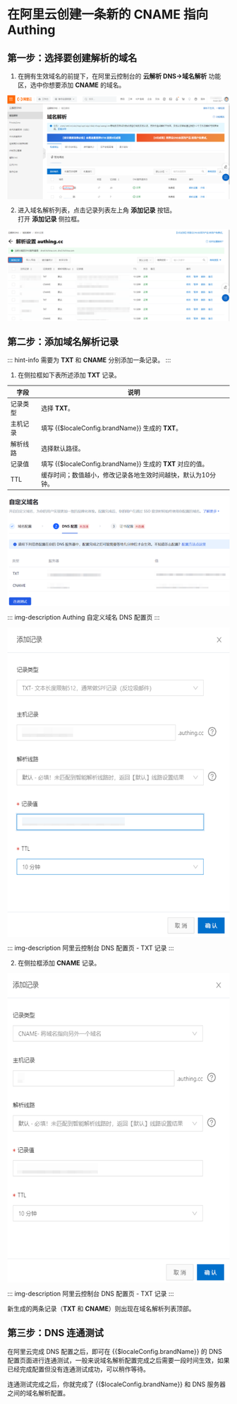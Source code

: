 # 在阿里云创建一条新的 CNAME 指向 Authing

## 第一步：选择要创建解析的域名

1. 在拥有生效域名的前提下，在阿里云控制台的 **云解析 DNS->域名解析** 功能区，选中你想要添加 **CNAME** 的域名。

<img src="../images/aliyun-domain-list.png" style="display:block;margin: 0 auto;">

2. 进入域名解析列表，点击记录列表左上角 **添加记录** 按钮。</br>打开 **添加记录** 侧拉框。

<img src="../images/add-cname-record.png" style="display:block;margin: 0 auto;">

## 第二步：添加域名解析记录​

::: hint-info
需要为 **TXT** 和 **CNAME** 分别添加一条记录。
:::

1. 在侧拉框如下表所述添加 **TXT** 记录。

|字段|说明|
|----|----|
|记录类型|选择 **TXT**。|
|主机记录|填写 {{$localeConfig.brandName}} 生成的 **TXT**​。|
|解析线路|选择默认路径。|
|记录值|填写 {{$localeConfig.brandName}} 生成的 **TXT** 对应的值​。|
|TTL|缓存时间；数值越小，修改记录各地生效时间越快，默认为10分钟。|

<img src="../images/authing-dns-config.png" style="display:block;margin: 0 auto;">

::: img-description
Authing 自定义域名 DNS 配置页
:::

<img src="../images/txt-record.png" height=700 style="display:block;margin: 0 auto;">

::: img-description
阿里云控制台 DNS 配置页 - TXT 记录
:::

2. 在侧拉框添加 **CNAME** 记录。

<img src="../images/cname-record.png" height=700 style="display:block;margin: 0 auto;">

::: img-description
阿里云控制台 DNS 配置页 - TXT 记录
:::

新生成的两条记录（**TXT** 和 **CNAME**）则出现在域名解析列表顶部。

## 第三步：DNS 连通测试

在阿里云完成 DNS 配置之后，即可在 {{$localeConfig.brandName}} 的 DNS 配置页面进行连通测试，一般来说域名解析配置完成之后需要一段时间生效，如果已经完成配置但没有连通测试成功，可以稍作等待。

连通测试完成之后，你就完成了 {{$localeConfig.brandName}} 和 DNS 服务器之间的域名解析配置。